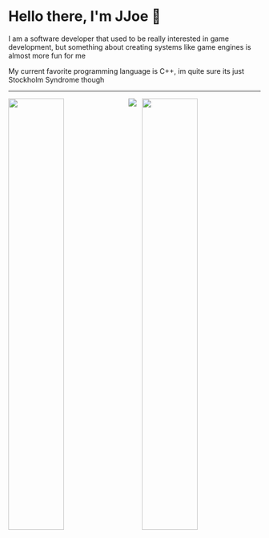 # Hello there, I'm JJoe 👋

I am a software developer that used to be really interested in game development, but something about creating systems like game engines is almost more fun for me

My current favorite programming language is C++, im quite sure its just Stockholm Syndrome though

---

<img align="left" width="47%" src="https://github-readme-stats.vercel.app/api?username=JJoeDev&show_icons=true&theme=merko" />

<img align="right" width="47%" src="https://github-readme-stats.vercel.app/api/top-langs/?username=JJoeDev&layout=compact" />

![](https://visitor-badge.laobi.icu/badge?page_id=JJoeDev.JJoeDev)
